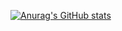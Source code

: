 [![Anurag's GitHub stats](https://github-readme-stats.vercel.app/api?username=ch1505889612)](https://github.com/anuraghazra/github-readme-stats)
